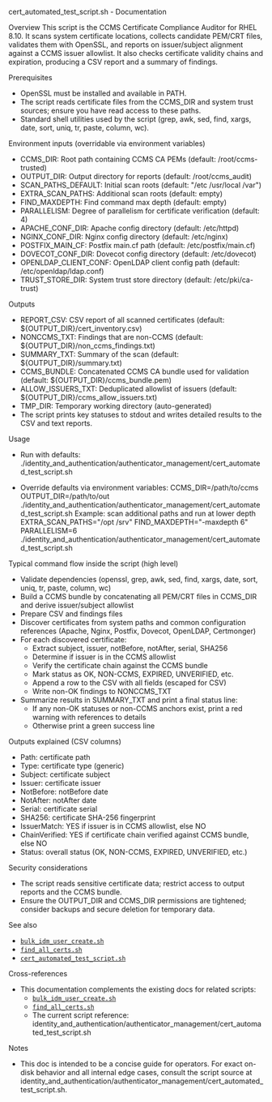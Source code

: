 cert_automated_test_script.sh - Documentation

Overview
This script is the CCMS Certificate Compliance Auditor for RHEL 8.10. It scans system certificate locations, collects candidate PEM/CRT files, validates them with OpenSSL, and reports on issuer/subject alignment against a CCMS issuer allowlist. It also checks certificate validity chains and expiration, producing a CSV report and a summary of findings.

Prerequisites
- OpenSSL must be installed and available in PATH.
- The script reads certificate files from the CCMS_DIR and system trust sources; ensure you have read access to these paths.
- Standard shell utilities used by the script (grep, awk, sed, find, xargs, date, sort, uniq, tr, paste, column, wc).

Environment inputs (overridable via environment variables)
- CCMS_DIR: Root path containing CCMS CA PEMs (default: /root/ccms-trusted)
- OUTPUT_DIR: Output directory for reports (default: /root/ccms_audit)
- SCAN_PATHS_DEFAULT: Initial scan roots (default: "/etc /usr/local /var")
- EXTRA_SCAN_PATHS: Additional scan roots (default: empty)
- FIND_MAXDEPTH: Find command max depth (default: empty)
- PARALLELISM: Degree of parallelism for certificate verification (default: 4)
- APACHE_CONF_DIR: Apache config directory (default: /etc/httpd)
- NGINX_CONF_DIR: Nginx config directory (default: /etc/nginx)
- POSTFIX_MAIN_CF: Postfix main.cf path (default: /etc/postfix/main.cf)
- DOVECOT_CONF_DIR: Dovecot config directory (default: /etc/dovecot)
- OPENLDAP_CLIENT_CONF: OpenLDAP client config path (default: /etc/openldap/ldap.conf)
- TRUST_STORE_DIR: System trust store directory (default: /etc/pki/ca-trust)

Outputs
- REPORT_CSV: CSV report of all scanned certificates (default: ${OUTPUT_DIR}/cert_inventory.csv)
- NONCCMS_TXT: Findings that are non-CCMS (default: ${OUTPUT_DIR}/non_ccms_findings.txt)
- SUMMARY_TXT: Summary of the scan (default: ${OUTPUT_DIR}/summary.txt)
- CCMS_BUNDLE: Concatenated CCMS CA bundle used for validation (default: ${OUTPUT_DIR}/ccms_bundle.pem)
- ALLOW_ISSUERS_TXT: Deduplicated allowlist of issuers (default: ${OUTPUT_DIR}/ccms_allow_issuers.txt)
- TMP_DIR: Temporary working directory (auto-generated)
- The script prints key statuses to stdout and writes detailed results to the CSV and text reports.

Usage
- Run with defaults:
  ./identity_and_authentication/authenticator_management/cert_automated_test_script.sh

- Override defaults via environment variables:
  CCMS_DIR=/path/to/ccms OUTPUT_DIR=/path/to/out ./identity_and_authentication/authenticator_management/cert_automated_test_script.sh
  Example: scan additional paths and run at lower depth
  EXTRA_SCAN_PATHS="/opt /srv" FIND_MAXDEPTH="-maxdepth 6" PARALLELISM=6 ./identity_and_authentication/authenticator_management/cert_automated_test_script.sh

Typical command flow inside the script (high level)
- Validate dependencies (openssl, grep, awk, sed, find, xargs, date, sort, uniq, tr, paste, column, wc)
- Build a CCMS bundle by concatenating all PEM/CRT files in CCMS_DIR and derive issuer/subject allowlist
- Prepare CSV and findings files
- Discover certificates from system paths and common configuration references (Apache, Nginx, Postfix, Dovecot, OpenLDAP, Certmonger)
- For each discovered certificate:
  - Extract subject, issuer, notBefore, notAfter, serial, SHA256
  - Determine if issuer is in the CCMS allowlist
  - Verify the certificate chain against the CCMS bundle
  - Mark status as OK, NON-CCMS, EXPIRED, UNVERIFIED, etc.
  - Append a row to the CSV with all fields (escaped for CSV)
  - Write non-OK findings to NONCCMS_TXT
- Summarize results in SUMMARY_TXT and print a final status line:
  - If any non-OK statuses or non-CCMS anchors exist, print a red warning with references to details
  - Otherwise print a green success line

Outputs explained (CSV columns)
- Path: certificate path
- Type: certificate type (generic)
- Subject: certificate subject
- Issuer: certificate issuer
- NotBefore: notBefore date
- NotAfter: notAfter date
- Serial: certificate serial
- SHA256: certificate SHA-256 fingerprint
- IssuerMatch: YES if issuer is in CCMS allowlist, else NO
- ChainVerified: YES if certificate chain verified against CCMS bundle, else NO
- Status: overall status (OK, NON-CCMS, EXPIRED, UNVERIFIED, etc.)

Security considerations
- The script reads sensitive certificate data; restrict access to output reports and the CCMS bundle.
- Ensure the OUTPUT_DIR and CCMS_DIR permissions are tightened; consider backups and secure deletion for temporary data.

See also
- [`bulk_idm_user_create.sh`](access_control/account_management_and_access_enforcement/bulk_idm_user_create.sh)
- [`find_all_certs.sh`](identity_and_authentication/authenticator_management/find_all_certs.sh)
- [`cert_automated_test_script.sh`](identity_and_authentication/authenticator_management/cert_automated_test_script.sh)

Cross-references
- This documentation complements the existing docs for related scripts:
  - [`bulk_idm_user_create.sh`](access_control/account_management_and_access_enforcement/bulk_idm_user_create.sh)
  - [`find_all_certs.sh`](identity_and_authentication/authenticator_management/find_all_certs.sh)
  - The current script reference: identity_and_authentication/authenticator_management/cert_automated_test_script.sh

Notes
- This doc is intended to be a concise guide for operators. For exact on-disk behavior and all internal edge cases, consult the script source at identity_and_authentication/authenticator_management/cert_automated_test_script.sh.